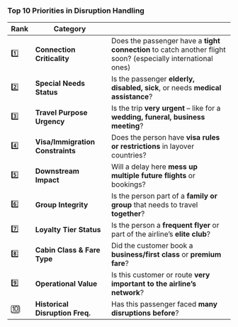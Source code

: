 ###  **Top 10 Priorities in Disruption Handling** 

| Rank | Category |  |
| ----- | ----- | ----- |
| 1️⃣ | **Connection Criticality** | Does the passenger have a **tight connection** to catch another flight soon? (especially international ones)  |
| 2️⃣ | **Special Needs Status** | Is the passenger **elderly, disabled, sick**, or needs **medical assistance**?  |
| 3️⃣ | **Travel Purpose Urgency** | Is the trip **very urgent** – like for a **wedding, funeral, business meeting**?  |
| 4️⃣ | **Visa/Immigration Constraints** | Does the person have **visa rules or restrictions** in layover countries?  |
| 5️⃣ | **Downstream Impact** | Will a delay here **mess up multiple future flights** or bookings?  |
| 6️⃣ | **Group Integrity** | Is the person part of a **family or group** that needs to travel **together**?  |
| 7️⃣ | **Loyalty Tier Status** | Is the person a **frequent flyer** or part of the airline’s **elite club**?  |
| 8️⃣ | **Cabin Class & Fare Type** | Did the customer book a **business/first class** or **premium fare**?  |
| 9️⃣ | **Operational Value** | Is this customer or route **very important to the airline’s network**?  |
| 🔟 | **Historical Disruption Freq.** | Has this passenger faced **many disruptions before**?  |


